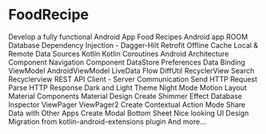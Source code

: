 # FoodRecipe

Develop a fully functional Android App
Food Recipes Android app
ROOM Database
Dependency Injection - Dagger-Hilt
Retrofit
Offline Cache
Local & Remote Data Sources
Kotlin
Kotlin Coroutines
Android Architecture Component
Navigation Component
DataStore Preferences
Data Binding
ViewModel
AndroidViewModel
LiveData
Flow
DiffUtil
RecyclerView
Search Recyclerview
REST API
Client - Server Communication
Send HTTP Request
Parse HTTP Response
Dark and Light Theme
Night Mode
Motion Layout
Material Components
Material Design
Create Shimmer Effect
Database Inspector
ViewPager
ViewPager2
Create Contextual Action Mode
Share Data with Other Apps
Create Modal Bottom Sheet
Nice looking UI Design
Migration from kotlin-android-extensions plugin
And more...
